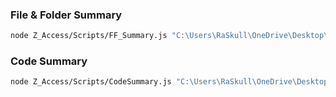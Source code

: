 ### File & Folder Summary
```bash
node Z_Access/Scripts/FF_Summary.js "C:\Users\RaSkull\OneDrive\Desktop\Code\Rehear\rehear"
```  
### Code Summary
```bash
node Z_Access/Scripts/CodeSummary.js "C:\Users\RaSkull\OneDrive\Desktop\Code\Rehear\rehear"
```  